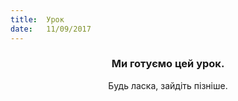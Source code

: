 ```yaml
---
title:  Урок
date:   11/09/2017
---
```


### <center>Ми готуємо цей урок.</center>
<center>Будь ласка, зайдіть пізніше.</center>